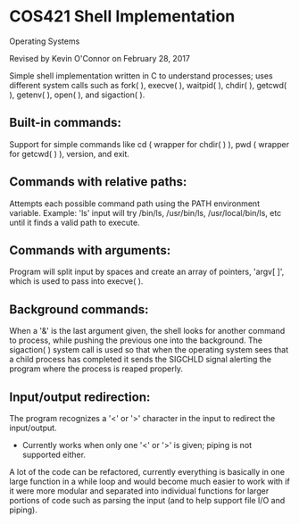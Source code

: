 # COS421 Shell Implementation
Operating Systems

Revised by Kevin O'Connor on February 28, 2017

Simple shell implementation written in C to understand processes; uses different system calls such as fork( ), execve( ), waitpid( ), chdir( ), getcwd( ), getenv( ), open( ), and sigaction( ).

Built-in commands:
--------------------------------
Support for simple commands like cd ( wrapper for chdir( ) ), pwd ( wrapper for getcwd( ) ), version, and exit.

Commands with relative paths:
--------------------------------
Attempts each possible command path using the PATH environment variable.
Example: 'ls' input will try /bin/ls, /usr/bin/ls, /usr/local/bin/ls, etc until it finds a valid path to execute.

Commands with arguments:
--------------------------------
Program will split input by spaces and create an array of pointers, 'argv[ ]', which is used to pass into execve( ).

Background commands:
--------------------------------
When a '&' is the last argument given, the shell looks for another command to process, while pushing the previous one into the background.
The sigaction( ) system call is used so that when the operating system sees that a child process has completed it sends the SIGCHLD signal alerting the program where the process is reaped properly.

Input/output redirection:
--------------------------------
The program recognizes a '<' or '>' character in the input to redirect the input/output. 
* Currently works when only one '<' or '>' is given; piping is not supported either.


A lot of the code can be refactored, currently everything is basically in one large function in a while loop and would become much easier to work with if it were more modular and separated into individual functions for larger portions of code such as parsing the input (and to help support file I/O and piping).
